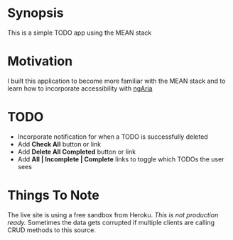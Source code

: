 # Synopsis

This is a simple TODO app using the MEAN stack

# Motivation

I built this application to become more familiar with the MEAN stack and to learn how to incorporate accessibility with [ngAria](https://docs.angularjs.org/guide/accessibility)

# TODO

- Incorporate notification for when a TODO is successfully deleted
- Add **Check All** button or link
- Add **Delete All Completed** button or link
- Add **All | Incomplete | Complete** links to toggle which TODOs the user sees

# Things To Note

The live site is using a free sandbox from Heroku. *This is not production ready.* Sometimes the data gets corrupted if multiple clients are calling CRUD methods to this source.
